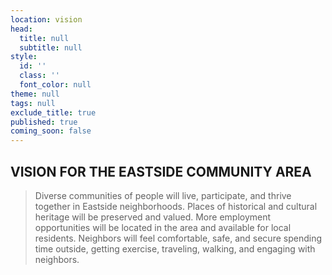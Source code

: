 ```yaml
---
location: vision
head:
  title: null
  subtitle: null
style:
  id: ''
  class: ''
  font_color: null
theme: null
tags: null
exclude_title: true
published: true
coming_soon: false
---
```


<h2 class="text-center">VISION FOR THE EASTSIDE COMMUNITY AREA</h2>
<blockquote class="">Diverse communities of people will live, participate, and thrive together in Eastside neighborhoods. Places of historical and cultural heritage will be preserved and valued. More employment opportunities will be located in the area and available for local residents. Neighbors will feel comfortable, safe, and secure spending time outside, getting exercise, traveling, walking, and engaging with neighbors.</blockquote>

